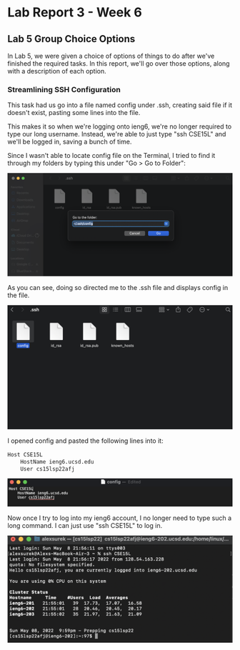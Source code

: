 # Lab Report 3 - Week 6

## Lab 5 Group Choice Options
In Lab 5, we were given a choice of options of things to do after we've finished the required tasks. In this report, we'll go over those options, along with a description of each option.

### Streamlining SSH Configuration
This task had us go into a file named config under .ssh, creating said file if it doesn't exist, pasting some lines into the file. 

This makes it so when we're logging onto ieng6, we're no longer required to type our long username. Instead, we're able to just type "ssh CSE15L" and we'll be logged in, saving a bunch of time.

Since I wasn't able to locate config file on the Terminal, I tried to find it through my folders by typing this under "Go > Go to Folder":

![Image](configfile.png)

As you can see, doing so directed me to the .ssh file and displays config in the file.

![Image](configfile2.png)

I opened config and pasted the following lines into it:

```
Host CSE15L
    HostName ieng6.ucsd.edu
    User cs15lsp22afj
```

![Image](configfile3.png)

Now once I try to log into my ieng6 account, I no longer need to type such a long command. I can just use "ssh CSE15L" to log in.

![Image](LoggingInSSH.png)